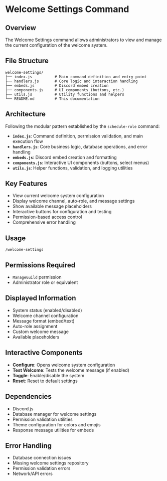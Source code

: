# Welcome Settings Command

## Overview

The Welcome Settings command allows administrators to view and manage the current configuration of the welcome system.

## File Structure

```
welcome-settings/
├── index.js          # Main command definition and entry point
├── handlers.js       # Core logic and interaction handling
├── embeds.js         # Discord embed creation
├── components.js     # UI components (buttons, etc.)
├── utils.js          # Utility functions and helpers
└── README.md         # This documentation
```

## Architecture

Following the modular pattern established by the `schedule-role` command:

- **`index.js`**: Command definition, permission validation, and main execution flow
- **`handlers.js`**: Core business logic, database operations, and error handling
- **`embeds.js`**: Discord embed creation and formatting
- **`components.js`**: Interactive UI components (buttons, select menus)
- **`utils.js`**: Helper functions, validation, and logging utilities

## Key Features

- View current welcome system configuration
- Display welcome channel, auto-role, and message settings
- Show available message placeholders
- Interactive buttons for configuration and testing
- Permission-based access control
- Comprehensive error handling

## Usage

```
/welcome-settings
```

## Permissions Required

- `ManageGuild` permission
- Administrator role or equivalent

## Displayed Information

- System status (enabled/disabled)
- Welcome channel configuration
- Message format (embed/text)
- Auto-role assignment
- Custom welcome message
- Available placeholders

## Interactive Components

- **Configure**: Opens welcome system configuration
- **Test Welcome**: Tests the welcome message (if enabled)
- **Toggle**: Enable/disable the system
- **Reset**: Reset to default settings

## Dependencies

- Discord.js
- Database manager for welcome settings
- Permission validation utilities
- Theme configuration for colors and emojis
- Response message utilities for embeds

## Error Handling

- Database connection issues
- Missing welcome settings repository
- Permission validation errors
- Network/API errors
